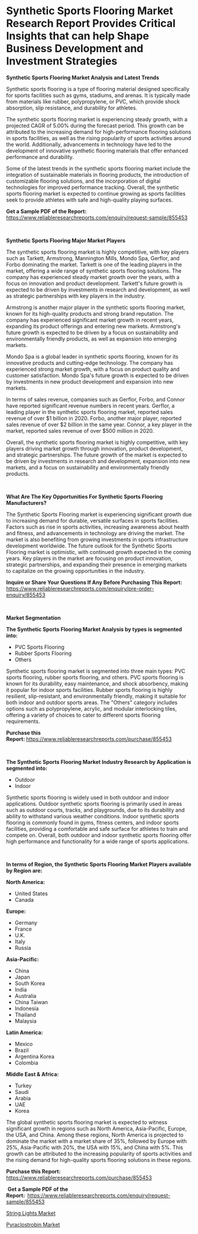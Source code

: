 <p><h1>Synthetic Sports Flooring Market Research Report Provides Critical Insights that can help Shape Business Development and Investment Strategies</h1></p><p><strong>Synthetic Sports Flooring Market Analysis and Latest Trends</strong></p>
<p><p>Synthetic sports flooring is a type of flooring material designed specifically for sports facilities such as gyms, stadiums, and arenas. It is typically made from materials like rubber, polypropylene, or PVC, which provide shock absorption, slip resistance, and durability for athletes.</p><p>The synthetic sports flooring market is experiencing steady growth, with a projected CAGR of 5.00% during the forecast period. This growth can be attributed to the increasing demand for high-performance flooring solutions in sports facilities, as well as the rising popularity of sports activities around the world. Additionally, advancements in technology have led to the development of innovative synthetic flooring materials that offer enhanced performance and durability.</p><p>Some of the latest trends in the synthetic sports flooring market include the integration of sustainable materials in flooring products, the introduction of customizable flooring solutions, and the incorporation of digital technologies for improved performance tracking. Overall, the synthetic sports flooring market is expected to continue growing as sports facilities seek to provide athletes with safe and high-quality playing surfaces.</p></p>
<p><strong>Get a Sample PDF of the Report:&nbsp;</strong> <a href="https://www.reliableresearchreports.com/enquiry/request-sample/855453">https://www.reliableresearchreports.com/enquiry/request-sample/855453</a></p>
<p>&nbsp;</p>
<p><strong>Synthetic Sports Flooring Major Market Players</strong></p>
<p><p>The synthetic sports flooring market is highly competitive, with key players such as Tarkett, Armstrong, Mannington Mills, Mondo Spa, Gerflor, and Forbo dominating the market. Tarkett is one of the leading players in the market, offering a wide range of synthetic sports flooring solutions. The company has experienced steady market growth over the years, with a focus on innovation and product development. Tarkett's future growth is expected to be driven by investments in research and development, as well as strategic partnerships with key players in the industry.</p><p>Armstrong is another major player in the synthetic sports flooring market, known for its high-quality products and strong brand reputation. The company has experienced significant market growth in recent years, expanding its product offerings and entering new markets. Armstrong's future growth is expected to be driven by a focus on sustainability and environmentally friendly products, as well as expansion into emerging markets.</p><p>Mondo Spa is a global leader in synthetic sports flooring, known for its innovative products and cutting-edge technology. The company has experienced strong market growth, with a focus on product quality and customer satisfaction. Mondo Spa's future growth is expected to be driven by investments in new product development and expansion into new markets.</p><p>In terms of sales revenue, companies such as Gerflor, Forbo, and Connor have reported significant revenue numbers in recent years. Gerflor, a leading player in the synthetic sports flooring market, reported sales revenue of over $1 billion in 2020. Forbo, another major player, reported sales revenue of over $2 billion in the same year. Connor, a key player in the market, reported sales revenue of over $500 million in 2020.</p><p>Overall, the synthetic sports flooring market is highly competitive, with key players driving market growth through innovation, product development, and strategic partnerships. The future growth of the market is expected to be driven by investments in research and development, expansion into new markets, and a focus on sustainability and environmentally friendly products.</p></p>
<p>&nbsp;</p>
<p><strong>What Are The Key Opportunities For Synthetic Sports Flooring Manufacturers?</strong></p>
<p><p>The Synthetic Sports Flooring market is experiencing significant growth due to increasing demand for durable, versatile surfaces in sports facilities. Factors such as rise in sports activities, increasing awareness about health and fitness, and advancements in technology are driving the market. The market is also benefiting from growing investments in sports infrastructure development worldwide. The future outlook for the Synthetic Sports Flooring market is optimistic, with continued growth expected in the coming years. Key players in the market are focusing on product innovation, strategic partnerships, and expanding their presence in emerging markets to capitalize on the growing opportunities in the industry.</p></p>
<p><strong>Inquire or Share Your Questions If Any Before Purchasing This Report:</strong> <a href="https://www.reliableresearchreports.com/enquiry/pre-order-enquiry/855453">https://www.reliableresearchreports.com/enquiry/pre-order-enquiry/855453</a></p>
<p>&nbsp;</p>
<p><strong>Market Segmentation</strong></p>
<p><strong>The Synthetic Sports Flooring Market Analysis by types is segmented into:</strong></p>
<p><ul><li>PVC Sports Flooring</li><li>Rubber Sports Flooring</li><li>Others</li></ul></p>
<p><p>Synthetic sports flooring market is segmented into three main types: PVC sports flooring, rubber sports flooring, and others. PVC sports flooring is known for its durability, easy maintenance, and shock absorbency, making it popular for indoor sports facilities. Rubber sports flooring is highly resilient, slip-resistant, and environmentally friendly, making it suitable for both indoor and outdoor sports areas. The "Others" category includes options such as polypropylene, acrylic, and modular interlocking tiles, offering a variety of choices to cater to different sports flooring requirements.</p></p>
<p><strong>Purchase this Report:&nbsp;</strong><a href="https://www.reliableresearchreports.com/purchase/855453">https://www.reliableresearchreports.com/purchase/855453</a></p>
<p>&nbsp;</p>
<p><strong>The Synthetic Sports Flooring Market Industry Research by Application is segmented into:</strong></p>
<p><ul><li>Outdoor</li><li>Indoor</li></ul></p>
<p><p>Synthetic sports flooring is widely used in both outdoor and indoor applications. Outdoor synthetic sports flooring is primarily used in areas such as outdoor courts, tracks, and playgrounds, due to its durability and ability to withstand various weather conditions. Indoor synthetic sports flooring is commonly found in gyms, fitness centers, and indoor sports facilities, providing a comfortable and safe surface for athletes to train and compete on. Overall, both outdoor and indoor synthetic sports flooring offer high performance and functionality for a wide range of sports applications.</p></p>
<p>&nbsp;</p>
<p><strong>In terms of Region, the Synthetic Sports Flooring Market Players available by Region are:</strong></p>
<p>
    <p> <strong> North America: </strong>
        <ul>
            <li>United States</li>
            <li>Canada</li>
        </ul>
        </p> 
    <p> <strong> Europe: </strong>
        <ul>
            <li>Germany</li>
            <li>France</li>
            <li>U.K.</li>
            <li>Italy</li>
            <li>Russia</li>
        </ul>
        </p> 
    <p> <strong> Asia-Pacific: </strong>
        <ul>
            <li>China</li>
            <li>Japan</li>
            <li>South Korea</li>
            <li>India</li>
            <li>Australia</li>
            <li>China Taiwan</li>
            <li>Indonesia</li>
            <li>Thailand</li>
            <li>Malaysia</li>
        </ul>
        </p> 
    <p> <strong> Latin America: </strong>
        <ul>
            <li>Mexico</li>
            <li>Brazil</li>
            <li>Argentina Korea</li>
            <li>Colombia</li>
        </ul>
        </p> 
    <p> <strong> Middle East & Africa: </strong>
        <ul>
            <li>Turkey</li>
            <li>Saudi</li>
            <li>Arabia</li>
            <li>UAE</li>
            <li>Korea</li>
        </ul>
    </p>
    </p>
<p><p>The global synthetic sports flooring market is expected to witness significant growth in regions such as North America, Asia-Pacific, Europe, the USA, and China. Among these regions, North America is projected to dominate the market with a market share of 35%, followed by Europe with 25%, Asia-Pacific with 20%, the USA with 15%, and China with 5%. This growth can be attributed to the increasing popularity of sports activities and the rising demand for high-quality sports flooring solutions in these regions.</p></p>
<p><strong>Purchase this Report: </strong><a href="https://www.reliableresearchreports.com/purchase/855453">https://www.reliableresearchreports.com/purchase/855453</a></p>
<p>&nbsp;<strong>Get a Sample PDF of the Report:&nbsp;&nbsp;</strong><a href="https://www.reliableresearchreports.com/enquiry/request-sample/855453">https://www.reliableresearchreports.com/enquiry/request-sample/855453</a></p>
<p><strong></strong></p>
<p><p><a href="https://github.com/nancykennedykellievqfqt2/Market-Research-Report-List-1/blob/main/string-lights-market.md">String Lights Market</a></p><p><a href="https://noble-drawer-34c.notion.site/Pyraclostrobin-Market-A-Comprehensive-Report-of-its-Market-Share-Growth-Trends-2024-2031-316630f001f64cc6947bef471ec722d7">Pyraclostrobin Market</a></p></p>